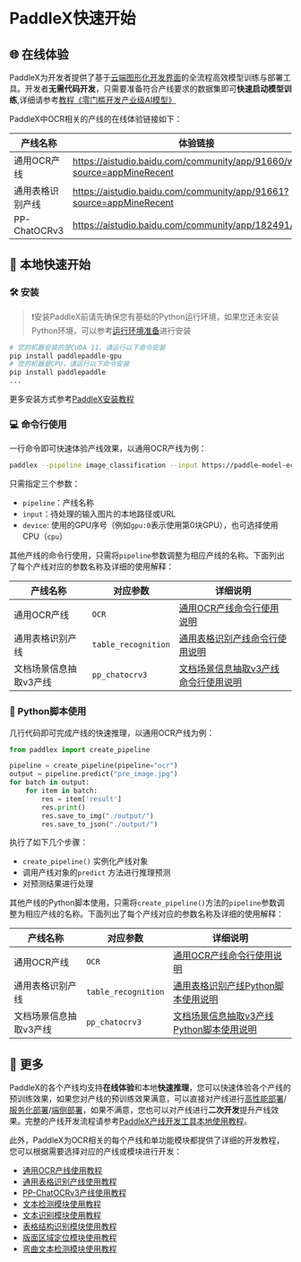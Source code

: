 # PaddleX快速开始

## 🌐 在线体验
PaddleX为开发者提供了基于[云端图形化开发界面](https://aistudio.baidu.com/pipeline/mine)的全流程高效模型训练与部署工具。开发者**无需代码开发**，只需要准备符合产线要求的数据集即可**快速启动模型训练**,详细请参考[教程《零门槛开发产业级AI模型》](https://aistudio.baidu.com/practical/introduce/546656605663301)

PaddleX中OCR相关的产线的在线体验链接如下：


| 产线名称         | 体验链接                                                                      |
|--------------|---------------------------------------------------------------------------|
| 通用OCR产线      | https://aistudio.baidu.com/community/app/91660/webUI?source=appMineRecent |
| 通用表格识别产线     | https://aistudio.baidu.com/community/app/91661?source=appMineRecent       |
| PP-ChatOCRv3 | https://aistudio.baidu.com/community/app/182491/webUI                     |


## 🚀 本地快速开始
### 🛠️ 安装

> ❗安装PaddleX前请先确保您有基础的Python运行环境，如果您还未安装Python环境，可以参考[运行环境准备](./installation.md)进行安装

```bash
# 您的机器安装的是CUDA 11，请运行以下命令安装
pip install paddlepaddle-gpu
# 您的机器是CPU，请运行以下命令安装
pip install paddlepaddle
...
```
  
更多安装方式参考[PaddleX安装教程](./installation.md)

### 💻 命令行使用

一行命令即可快速体验产线效果，以通用OCR产线为例：
```bash
paddlex --pipeline image_classification --input https://paddle-model-ecology.bj.bcebos.com/paddlex/imgs/demo_image/garbage_demo.png --device gpu:0
```

只需指定三个参数：

* `pipeline`：产线名称
* `input`：待处理的输入图片的本地路径或URL
* `device`: 使用的GPU序号（例如`gpu:0`表示使用第0块GPU），也可选择使用CPU（`cpu`）



其他产线的命令行使用，只需将`pipeline`参数调整为相应产线的名称。下面列出了每个产线对应的参数名称及详细的使用解释：


| 产线名称     | 对应参数                 | 详细说明 |
|----------|----------------------|------|
| 通用OCR产线 | `OCR` |   [通用OCR产线命令行使用说明](./pipeline_usage/OCR.md#221-命令行方式体验)   |
| 通用表格识别产线 | `table_recognition` |   [通用表格识别产线命令行使用说明](./pipeline_usage/table_recognition)   |
| 文档场景信息抽取v3产线 | `pp_chatocrv3` |   [文档场景信息抽取v3产线命令行使用说明](./pipeline_usage/document_scene_information_extraction)   |



### 📝 Python脚本使用

几行代码即可完成产线的快速推理，以通用OCR产线为例：
```python
from paddlex import create_pipeline

pipeline = create_pipeline(pipeline="ocr")
output = pipeline.predict("pre_image.jpg")
for batch in output:
    for item in batch:
        res = item['result']
        res.print()
        res.save_to_img("./output/")
        res.save_to_json("./output/")
```
执行了如下几个步骤：

* `create_pipeline()` 实例化产线对象
* 调用产线对象的`predict` 方法进行推理预测
* 对预测结果进行处理

其他产线的Python脚本使用，只需将`create_pipeline()`方法的`pipeline`参数调整为相应产线的名称。下面列出了每个产线对应的参数名称及详细的使用解释：

| 产线名称     | 对应参数                 | 详细说明 |
|----------|----------------------|------|
| 通用OCR产线 | `OCR` |   [通用OCR产线命令行使用说明](./pipeline_usage/OCR.md#221-命令行方式体验)   |
| 通用表格识别产线 | `table_recognition` |   [通用表格识别产线Python脚本使用说明](./pipeline_usage/table_recognition)   |
| 文档场景信息抽取v3产线 | `pp_chatocrv3` |   [文档场景信息抽取v3产线Python脚本使用说明](./pipeline_usage/document_scene_information_extraction)   |

## 🌟 更多
PaddleX的各个产线均支持**在线体验**和本地**快速推理**，您可以快速体验各个产线的预训练效果，如果您对产线的预训练效果满意，可以直接对产线进行[高性能部署](./pipeline_deploy/high_performance_deploy.md)/[服务化部署](./pipeline_deploy/service_deploy.md)/[端侧部署](./pipeline_deploy/lite_deploy.md)，如果不满意，您也可以对产线进行**二次开发**提升产线效果。完整的产线开发流程请参考[PaddleX产线开发工具本地使用教程](./pipeline_usage/pipeline_develop_guide.md)。

此外，PaddleX为OCR相关的每个产线和单功能模块都提供了详细的开发教程，您可以根据需要选择对应的产线或模块进行开发：

* [通用OCR产线使用教程](./pipeline_usage/OCR.md)
* [通用表格识别产线使用教程](./pipeline_usage/table_recognition.md)
* [PP-ChatOCRv3产线使用教程](./pipeline_usage/document_scene_information_extraction.md)
* [文本检测模块使用教程](./module_usage/text_detection.md)
* [文本识别模块使用教程](./module_usage/text_recognition.md)
* [表格结构识别模块使用教程](./module_usage/table_structure_recognition.md)
* [版面区域定位模块使用教程](./module_usage/layout_detection.md)
* [弯曲文本检测模块使用教程](./module_usage/curved_text_detection.md)





